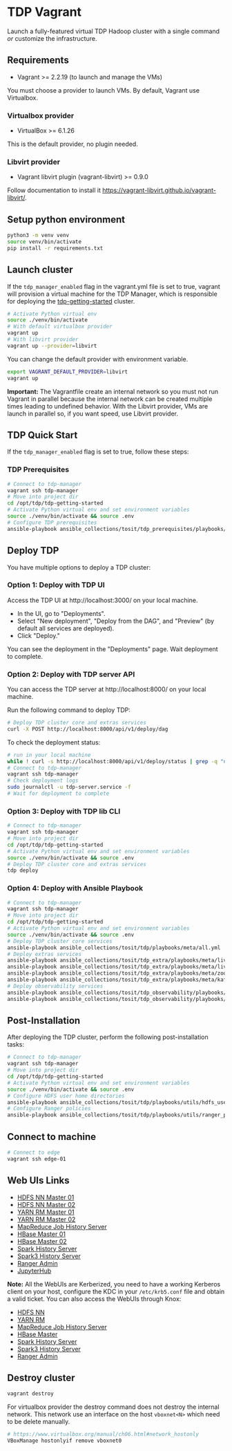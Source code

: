 # TDP Vagrant

Launch a fully-featured virtual TDP Hadoop cluster with a single command _or_ customize the infrastructure.

## Requirements

- Vagrant >= 2.2.19 (to launch and manage the VMs)

You must choose a provider to launch VMs. By default, Vagrant use Virtualbox.

### Virtualbox provider

- VirtualBox >= 6.1.26

This is the default provider, no plugin needed.

### Libvirt provider

- Vagrant libvirt plugin (vagrant-libvirt) >= 0.9.0

Follow documentation to install it https://vagrant-libvirt.github.io/vagrant-libvirt/.

## Setup python environment

```bash
python3 -m venv venv
source venv/bin/activate
pip install -r requirements.txt
```

## Launch cluster

If the `tdp_manager_enabled` flag in the vagrant.yml file is set to true, vagrant will provision a virtual machine for the TDP Manager, which is responsible for deploying the [tdp-getting-started](https://github.com/TOSIT-IO/tdp-getting-started) cluster.

```bash
# Activate Python virtual env
source ./venv/bin/activate
# With default virtualbox provider
vagrant up
# With libvirt provider
vagrant up --provider=libvirt
```

You can change the default provider with environment variable.

```bash
export VAGRANT_DEFAULT_PROVIDER=libvirt
vagrant up
```

**Important:** The Vagrantfile create an internal network so you must not run Vagrant in parallel because the internal network can be created multiple times leading to undefined behavior. With the Libvirt provider, VMs are launch in parallel so, if you want speed, use Libvirt provider.

## TDP Quick Start

If the `tdp_manager_enabled` flag is set to true, follow these steps:

### TDP Prerequisites
```bash
# Connect to tdp-manager
vagrant ssh tdp-manager
# Move into project dir
cd /opt/tdp/tdp-getting-started
# Activate Python virtual env and set environment variables
source ./venv/bin/activate && source .env
# Configure TDP prerequisites
ansible-playbook ansible_collections/tosit/tdp_prerequisites/playbooks/all.yml
```

## Deploy TDP 
You have multiple options to deploy a TDP cluster:
### Option 1: Deploy with TDP UI

Access the TDP UI at http://localhost:3000/ on your local machine.

- In the UI, go to "Deployments".
- Select "New deployment", "Deploy from the DAG", and "Preview" (by default all services are deployed).
- Click "Deploy."

You can see the deployment in the "Deployments" page. Wait deployment to complete.

### Option 2: Deploy with TDP server API

You can access the TDP server at http://localhost:8000/ on your local machine.

Run the following command to deploy TDP:

```bash
# Deploy TDP cluster core and extras services
curl -X POST http://localhost:8000/api/v1/deploy/dag
```

To check the deployment status:

```bash
# run in your local machine
while ! curl -s http://localhost:8000/api/v1/deploy/status | grep -q "no deployment on-going"; do sleep 10; done
# Connect to tdp-manager
vagrant ssh tdp-manager
# Check deployment logs
sudo journalctl -u tdp-server.service -f
# Wait for deployment to complete
```

### Option 3: Deploy with TDP lib CLI

```bash
# Connect to tdp-manager
vagrant ssh tdp-manager
# Move into project dir
cd /opt/tdp/tdp-getting-started
# Activate Python virtual env and set environment variables
source ./venv/bin/activate && source .env
# Deploy TDP cluster core and extras services
tdp deploy
```

### Option 4: Deploy with Ansible Playbook

```bash
# Connect to tdp-manager
vagrant ssh tdp-manager
# Move into project dir
cd /opt/tdp/tdp-getting-started
# Activate Python virtual env and set environment variables
source ./venv/bin/activate && source .env
# Deploy TDP cluster core services
ansible-playbook ansible_collections/tosit/tdp/playbooks/meta/all.yml
# Deploy extras services
ansible-playbook ansible_collections/tosit/tdp_extra/playbooks/meta/livy.yml
ansible-playbook ansible_collections/tosit/tdp_extra/playbooks/meta/livy-spark3.yml
ansible-playbook ansible_collections/tosit/tdp_extra/playbooks/meta/zookeeper-kafka.yml
ansible-playbook ansible_collections/tosit/tdp_extra/playbooks/meta/kafka.yml
# Deploy observability services
ansible-playbook ansible_collections/tosit/tdp_observability/playbooks/meta/prometheus.yml
ansible-playbook ansible_collections/tosit/tdp_observability/playbooks/meta/grafana.yml
```
## Post-Installation

After deploying the TDP cluster, perform the following post-installation tasks:

```bash
# Connect to tdp-manager
vagrant ssh tdp-manager
# Move into project dir
cd /opt/tdp/tdp-getting-started
# Activate Python virtual env and set environment variables
source ./venv/bin/activate && source .env
# Configure HDFS user home directories
ansible-playbook ansible_collections/tosit/tdp/playbooks/utils/hdfs_user_homes.yml
# Configure Ranger policies
ansible-playbook ansible_collections/tosit/tdp/playbooks/utils/ranger_policies.yml
```

## Connect to machine

```bash
# Connect to edge
vagrant ssh edge-01
```

## Web UIs Links

- [HDFS NN Master 01](https://master-01.tdp:9871/dfshealth.html)
- [HDFS NN Master 02](https://master-02.tdp:9871/dfshealth.html)
- [YARN RM Master 01](https://master-01.tdp:8090/cluster/apps)
- [YARN RM Master 02](https://master-02.tdp:8090/cluster/apps)
- [MapReduce Job History Server](https://master-03.tdp:19890/jobhistory)
- [HBase Master 01](https://master-01.tdp:16010/master-status)
- [HBase Master 02](https://master-02.tdp:16010/master-status)
- [Spark History Server](https://master-03.tdp:18081/)
- [Spark3 History Server](https://master-03.tdp:18083/)
- [Ranger Admin](https://master-03.tdp:6182/index.html)
- [JupyterHub](https://master-03.tdp:8000/)

**Note:** All the WebUIs are Kerberized, you need to have a working Kerberos client on your host, configure the KDC in your `/etc/krb5.conf` file and obtain a valid ticket. 
You can also access the WebUIs through Knox:

- [HDFS NN](https://edge-01.tdp:8443/gateway/tdpldap/hdfs)
- [YARN RM](https://edge-01.tdp:8443/gateway/tdpldap/yarn)
- [MapReduce Job History Server](https://edge-01.tdp:8443/gateway/tdpldap/jobhistory)
- [HBase Master](https://edge-01.tdp:8443/gateway/tdpldap/hbase/webui/master/master-status?host=master-01.tdp&port=16010)
- [Spark History Server](https://edge-01.tdp:8443/gateway/tdpldap/sparkhistory)
- [Spark3 History Server](https://edge-01.tdp:8443/gateway/tdpldap/spark3history)
- [Ranger Admin](https://edge-01.tdp:8443/gateway/tdpldap/ranger)

## Destroy cluster

```bash
vagrant destroy
```

For virtualbox provider the destroy command does not destroy the internal network.
This network use an interface on the host `vboxnet<N>` which need to be delete manually.

```bash
# https://www.virtualbox.org/manual/ch06.html#network_hostonly
VBoxManage hostonlyif remove vboxnet0
```
